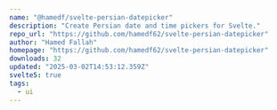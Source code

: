 ```yaml
---
name: "@hamedf/svelte-persian-datepicker"
description: "Create Persian date and time pickers for Svelte."
repo_url: "https://github.com/hamedf62/svelte-persian-datepicker"
author: "Hamed Fallah"
homepage: "https://github.com/hamedf62/svelte-persian-datepicker"
downloads: 32
updated: "2025-03-02T14:53:12.359Z"
svelte5: true
tags: 
  - ui
---
```

